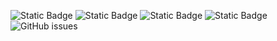 ![Static Badge](https://img.shields.io/badge/blacklists-60-000000) ![Static Badge](https://img.shields.io/badge/blacklisted-2813498-cc0000) ![Static Badge](https://img.shields.io/badge/whitelisted-2243-00CC00) ![Static Badge](https://img.shields.io/badge/streaming_blacklist-28107-000000) ![GitHub issues](https://img.shields.io/github/issues/fabriziosalmi/blacklists)
